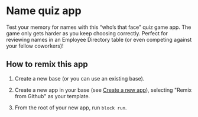 # Name quiz app

Test your memory for names with this “who’s that face” quiz game app. The game only gets harder as you keep choosing
correctly. Perfect for reviewing names in an Employee Directory table (or even competing against your fellow coworkers)!

## How to remix this app

1. Create a new base (or you can use an existing base).

2. Create a new app in your base (see [Create a new app](https://airtable.com/developers/blocks/guides/hello-world-tutorial#create-a-new-app)),
   selecting "Remix from Github" as your template.

3. From the root of your new app, run `block run`.
